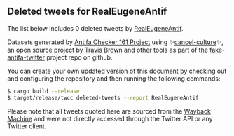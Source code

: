 ## Deleted tweets for RealEugeneAntif

The list below includes 0 deleted tweets by
[RealEugeneAntif](https://twitter.com/RealEugeneAntif).



Datasets generated by [Antifa Checker 161 Project](https://twitter.com/antifacheck161) using ✨[cancel-culture](https://github.com/travisbrown/cancel-culture)✨, an open source project by 
[Travis Brown](https://twitter.com/travisbrown) and other tools as part of the 
[fake-antifa-twitter](https://github.com/antifacheck161/fake-antifa-twitter) project repo on github.

You can create your own updated version of this document by checking out and configuring the
repository and then running the following commands:

```bash
$ cargo build --release
$ target/release/twcc deleted-tweets --report RealEugeneAntif
```

Please note that all tweets quoted here are sourced from the
[Wayback Machine](https://web.archive.org) and were not directly accessed through the Twitter API or
any Twitter client.

